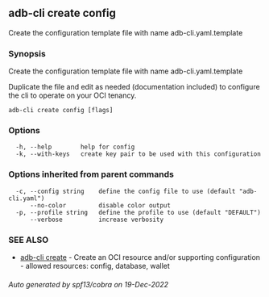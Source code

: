 ## adb-cli create config

Create the configuration template file with name adb-cli.yaml.template

### Synopsis

Create the configuration template file with name adb-cli.yaml.template

Duplicate the file and edit as needed (documentation included) to configure the cli
to operate on your OCI tenancy.

```
adb-cli create config [flags]
```

### Options

```
  -h, --help        help for config
  -k, --with-keys   create key pair to be used with this configuration
```

### Options inherited from parent commands

```
  -c, --config string    define the config file to use (default "adb-cli.yaml")
      --no-color         disable color output
  -p, --profile string   define the profile to use (default "DEFAULT")
      --verbose          increase verbosity
```

### SEE ALSO

* [adb-cli create](adb-cli_create.md)	 - Create an OCI resource and/or supporting configuration - allowed resources: config, database, wallet

###### Auto generated by spf13/cobra on 19-Dec-2022
